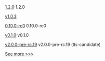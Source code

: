 
[1.2.0](https://github.com/hyperledger-labs/fablo/releases/tag/1.2.0) 1.2.0

[v1.0.3](https://github.com/hyperledger-labs/cckit/releases/tag/v1.0.3) 

[0.10.0-rc0](https://github.com/hyperledger/aries-cloudagent-python/releases/tag/0.10.0-rc0) 0.10.0-rc0

[v0.1.0](https://github.com/hyperledger/indy-bls-wrapper-python/releases/tag/v0.1.0) v0.1.0

[v2.0.0-pre-rc.19](https://github.com/hyperledger/iroha/releases/tag/v2.0.0-pre-rc.19) v2.0.0-pre-rc.19 (lts-candidate)


[See more >>>](https://start-here.hyperledger.org/releases)
